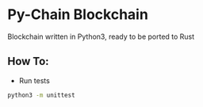 # Py-Chain Blockchain

Blockchain written in Python3, ready to be ported to Rust

## How To:

- Run tests

```sh
python3 -m unittest
```
